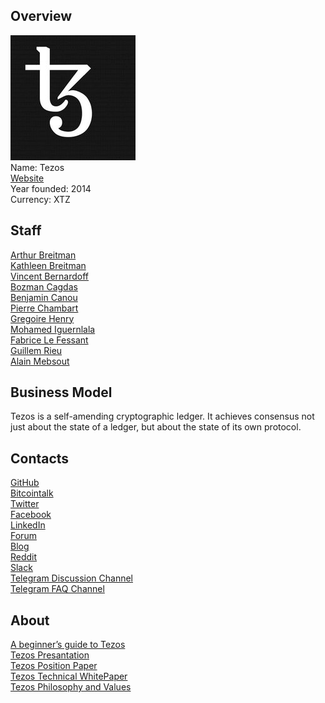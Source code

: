 ## Overview
![ logo](../projects/logo/tezos.jpg)  
Name: Tezos    
[Website](https://www.tezos.com/)  
Year founded: 2014    
Currency: XTZ 
## Staff
[Arthur Breitman](../people/arthur_breitman.md)  
[Kathleen Breitman](../people/kathleen_breitman.md)  
[Vincent Bernardoff](../people/vincent_bernardoff.md)  
[Bozman Cagdas](../people/bozman_cagdas.md)  
[Benjamin Canou](../people/benjamin_canou.md)  
[Pierre Chambart](../people/pierre_chambart.md)  
[Gregoire Henry](../people/gregoire_henry.md)  
[Mohamed Iguernlala](../people/mohamed_iguernlala.md)  
[Fabrice Le Fessant](../people/fabrice_fessant.md)  
[Guillem Rieu](../people/guillem_rieu.md)  
[Alain Mebsout](../people/alain_mebsout.md)  
## Business Model
Tezos is a self-amending cryptographic ledger. It achieves consensus not just about the state of a ledger, but about the state of its own protocol.
## Contacts
[GitHub](https://github.com/tezos/tezos)  
[Bitcointalk](https://bitcointalk.org/index.php?topic=715818.200)   
[Twitter](https://twitter.com/tez0s)     
[Facebook](https://www.facebook.com/tezosledger/)  
[LinkedIn](https://www.linkedin.com/search/results/index/?keywords=Tezos)  
[Forum](https://forums.tezos.community/)  
[Blog](https://medium.com/tezos)    
[Reddit](https://www.reddit.com/r/tezos/)  
[Slack](https://www.tezos.com/slack.html)  
[Telegram Discussion Channel](t.me/tezosico)  
[Telegram FAQ Channel](t.me/tezosfaq)  
## About
[A beginner’s guide to Tezos](https://medium.com/@linda.xie/a-beginners-guide-to-tezos-c9618240183f)  
[Tezos Presantation](https://www.tezos.com/static/papers/Tezos_Overview.pdf)  
[Tezos Position Paper](https://www.tezos.com/static/papers/position_paper.pdf)  
[Tezos Technical WhitePaper](https://www.tezos.com/static/papers/white_paper.pdf)  
[Tezos Philosophy and Values](https://medium.com/tezos/tezos-philosophy-and-values-9297f308ae21)

